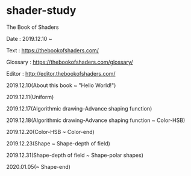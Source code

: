# shader-study
The Book of Shaders


Date : 2019.12.10 ~

Text : https://thebookofshaders.com/

Glossary : https://thebookofshaders.com/glossary/

Editor : http://editor.thebookofshaders.com/

2019.12.10(About this book ~ "Hello World!")

2019.12.11(Uniform)

2019.12.17(Algorithmic drawing-Advance shaping function)

2019.12.18(Algorithmic drawing-Advance shaping function ~ Color-HSB)

2019.12.20(Color-HSB ~ Color-end)

2019.12.23(Shape ~ Shape-depth of field)

2019.12.31(Shape-depth of field ~ Shape-polar shapes)

2020.01.05(~ Shape-end)